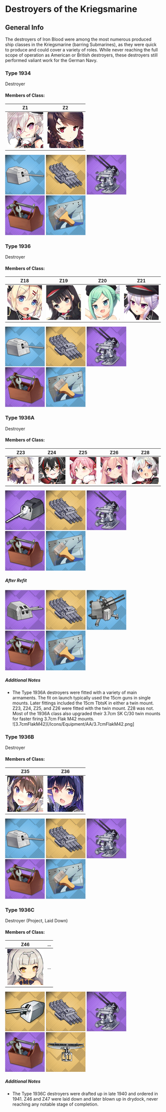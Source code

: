 # Destroyers of the Kriegsmarine

## General Info

The destroyers of Iron Blood were among the most numerous produced ship classes in the Kriegsmarine (barring Submarines), as they were quick to produce and could cover a variety of roles. While never reaching the full scope of operation as American or British destroyers, these destroyers still performed valiant work for the German Navy.

### Type 1934

Destroyer <br/>

#### Members of Class: <br/>
Z1 | Z2 
| ----- | ----- |
![Z1](/Icons/Ship/IronBlood/Z1.png) | ![Z2](/Icons/Ship/IronBlood/Z2.png) <br/>

![12.8cmSKC34](/Icons/Equipment/Guns/DD/12.8cmSKC34.png)
![53.3cmG7aQuad](/Icons/Equipment/Torpedo/Surface/53.3cmG7aQuad.png)
![3.7cmSKC30](/Icons/Equipment/AA/3.7cmSKC30.png)
![RepairKit](/Icons/Equipment/Auxiliary/RepairToolkit.png)
![NavalCamo](/Icons/Equipment/Auxiliary/NavalCamouflage.png) <br/>

### Type 1936

Destroyer <br/>

#### Members of Class: <br/>
Z18 | Z19 | Z20 | Z21 
| ----- | ----- | ----- | ----- |
![Z18](/Icons/Ship/IronBlood/Z18.png) | ![Z19](/Icons/Ship/IronBlood/Z19.png) | ![Z20](/Icons/Ship/IronBlood/Z20.png) | ![Z21](/Icons/Ship/IronBlood/Z21.png) <br/>

![12.8cmSKC34](/Icons/Equipment/Guns/DD/12.8cmSKC34.png)
![53.3cmG7aQuad](/Icons/Equipment/Torpedo/Surface/53.3cmG7aQuad.png)
![3.7cmSKC30](/Icons/Equipment/AA/3.7cmSKC30.png)
![RepairKit](/Icons/Equipment/Auxiliary/RepairToolkit.png)
![NavalCamo](/Icons/Equipment/Auxiliary/NavalCamouflage.png) <br/>

### Type 1936A

Destroyer <br/>

#### Members of Class: <br/>
Z23 | Z24 | Z25 | Z26 | Z28
| ----- | ----- | ----- | ----- | ----- |
![Z23](/Icons/Ship/IronBlood/Z23.png) | ![Z24](/Icons/Ship/IronBlood/Z24.png) | ![Z25](/Icons/Ship/IronBlood/Z25.png) | ![Z26](/Icons/Ship/IronBlood/Z26.png) | ![Z28](/Icons/Ship/IronBlood/Z28.png)<br/>

![15cmTbtskC36](/Icons/Equipment/Guns/CL/15cmTbtsKC36.png)
![53.3cmG7aQuad](/Icons/Equipment/Torpedo/Surface/53.3cmG7aQuad.png)
![3.7cmSKC30](/Icons/Equipment/AA/3.7cmSKC30.png)
![RepairKit](/Icons/Equipment/Auxiliary/RepairToolkit.png)
![NavalCamo](/Icons/Equipment/Auxiliary/NavalCamouflage.png) <br/>

##### After Refit
![15cmTbtskC36T](/Icons/Equipment/Guns/CL/15cmTbtsKC36T.png)
![53.3cmG7aQuad](/Icons/Equipment/Torpedo/Surface/53.3cmG7aQuad.png)
![3.7cmSKC30](/Icons/Equipment/AA/2cmFlak38.png)
![RepairKit](/Icons/Equipment/Auxiliary/RepairToolkit.png)
![NavalCamo](/Icons/Equipment/Auxiliary/NavalCamouflage.png) <br/>

##### Additional Notes
* The Type 1936A destroyers were fitted with a variety of main armaments. The fit on launch typically used the 15cm guns in single mounts. Later fittings included the 15cm TbtsK in either a twin mount. Z23, Z24, Z25, and Z26 were fitted with the twin mount. Z28 was not. Most of the 1936A class also upgraded their 3.7cm SK C/30 twin mounts for faster firing 3.7cm Flak M42 mounts. <br/>
![3.7cmFlakM42](/Icons/Equipment/AA/3.7cmFlakM42.png]  <br/>

### Type 1936B

Destroyer <br/>

#### Members of Class: <br/>
Z35 | Z36
| ----- | ----- |
![Z35](/Icons/Ship/IronBlood/Z35.png) | ![Z36](/Icons/Ship/IronBlood/Z36.png) <br/>

![12.8cmSKC34](/Icons/Equipment/Guns/DD/12.8cmSKC34.png)
![53.3cmG7aQuad](/Icons/Equipment/Torpedo/Surface/53.3cmG7aQuad.png)
![3.7cmSKC30](/Icons/Equipment/AA/3.7cmSKC30.png)
![RepairKit](/Icons/Equipment/Auxiliary/RepairToolkit.png)
![NavalCamo](/Icons/Equipment/Auxiliary/NavalCamouflage.png) <br/>

### Type 1936C

Destroyer (Project, Laid Down) <br/>

#### Members of Class: <br/>
Z46 | ...
| ----- | ----- |
![Z46](/Icons/Ship/IronBlood/Z46.png) | ... <br/>

![12.8cmSKC41](/Icons/Equipment/Guns/DD/12.8cmSKC41.png)
![53.3cmG7aQuad](/Icons/Equipment/Torpedo/Surface/53.3cmG7aQuad.png)
![3.7cmSKC30](/Icons/Equipment/AA/3.7cmSKC30.png)
![RepairKit](/Icons/Equipment/Auxiliary/RepairToolkit.png)
![NavalCamo](/Icons/Equipment/Auxiliary/HPAARadar.png) <br/>

##### Additional Notes
* The Type 1936C destroyers were drafted up in late 1940 and ordered in 1941. Z46 and Z47 were laid down and later blown up in drydock, never reaching any notable stage of completion.